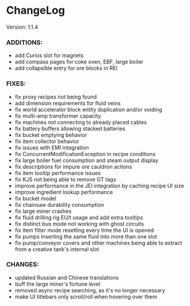 # ChangeLog

Version: 1.1.4

### ADDITIONS:
- add Curios slot for magnets
- add compass pages for coke oven, EBF, large boiler
- add collapsible entry for ore blocks in REI

### FIXES:
- fix proxy recipes not being found
- add dimension requirements for fluid veins
- fix world accelerator block entity duplication and/or voiding
- fix multi-amp transformer capacity
- fix machines not connecting to already placed cables
- fix battery buffers allowing stacked batteries
- fix bucket emptying behavior
- fix item collector behavior
- fix issues with EMI integration
- fix ConcurrentModificationException in recipe conditions
- fix large boiler fuel consumption and steam output display
- fix descriptions for impure ore cauldron actions
- fix item tooltip performance issues
- fix KJS not being able to remove GT tags
- improve performance in the JEI integration by caching recipe UI size
- improve ingredient lookup performance
- fix bucket model
- fix chainsaw durability consumption
- fix large miner crashes
- fix fluid drilling rig EU/t usage and add extra tooltips
- fix distinct bus mode not working with ghost circuits
- fix item filter mode resetting every time the UI is opened
- fix pumps inserting the same fluid into more than one slot
- fix pump/conveyor covers and other machines being able to extract from a creative tank's internal slot 

### CHANGES:
- updated Russian and Chinese translations
- buff the large miner's fortune level
- removed async recipe searching, as it's no longer necessary
- make UI titlebars only scroll/roll when hovering over them
